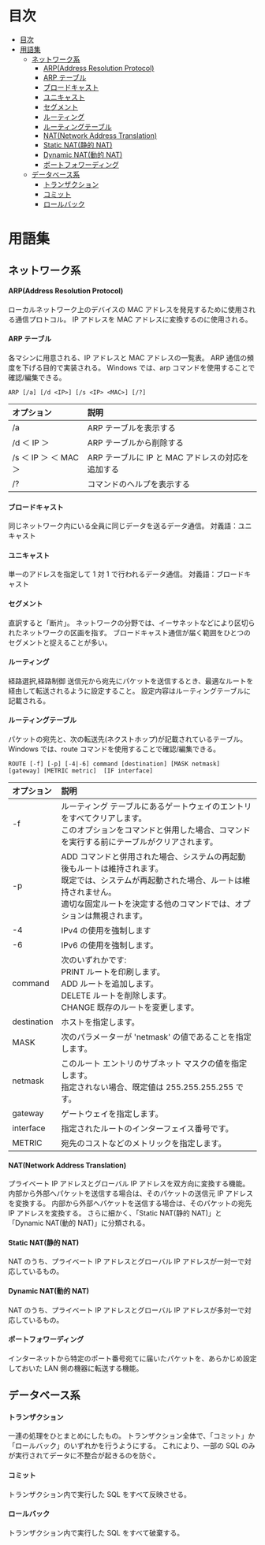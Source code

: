 # 目次

- [目次](#目次)
- [用語集](#用語集)
  - [ネットワーク系](#ネットワーク系)
      - [ARP(Address Resolution Protocol)](#arpaddress-resolution-protocol)
      - [ARP テーブル](#arp-テーブル)
      - [ブロードキャスト](#ブロードキャスト)
      - [ユニキャスト](#ユニキャスト)
      - [セグメント](#セグメント)
      - [ルーティング](#ルーティング)
      - [ルーティングテーブル](#ルーティングテーブル)
      - [NAT(Network Address Translation)](#natnetwork-address-translation)
      - [Static NAT(静的 NAT)](#static-nat静的-nat)
      - [Dynamic NAT(動的 NAT)](#dynamic-nat動的-nat)
      - [ポートフォワーディング](#ポートフォワーディング)
  - [データベース系](#データベース系)
      - [トランザクション](#トランザクション)
      - [コミット](#コミット)
      - [ロールバック](#ロールバック)

# 用語集

## ネットワーク系

#### ARP(Address Resolution Protocol)

ローカルネットワーク上のデバイスの MAC アドレスを発見するために使用される通信プロトコル。
IP アドレスを MAC アドレスに変換するのに使用される。

#### ARP テーブル

各マシンに用意される、IP アドレスと MAC アドレスの一覧表。
ARP 通信の頻度を下げる目的で実装される。
Windows では、arp コマンドを使用することで確認/編集できる。

```
ARP [/a] [/d <IP>] [/s <IP> <MAC>] [/?]
```

| オプション            | 説明                                              |
| :-------------------- | :------------------------------------------------ |
| /a                    | ARP テーブルを表示する                            |
| /d ＜ IP ＞           | ARP テーブルから削除する                          |
| /s ＜ IP ＞ ＜ MAC ＞ | ARP テーブルに IP と MAC アドレスの対応を追加する |
| /?                    | コマンドのヘルプを表示する                        |

#### ブロードキャスト

同じネットワーク内にいる全員に同じデータを送るデータ通信。
対義語：ユニキャスト

#### ユニキャスト

単一のアドレスを指定して 1 対 1 で行われるデータ通信。
対義語：ブロードキャスト

#### セグメント

直訳すると「断片」。
ネットワークの分野では、イーサネットなどにより区切られたネットワークの区画を指す。
ブロードキャスト通信が届く範囲をひとつのセグメントと捉えることが多い。

#### ルーティング

経路選択,経路制御
送信元から宛先にパケットを送信するとき、最適なルートを経由して転送されるように設定すること。
設定内容はルーティングテーブルに記載される。

#### ルーティングテーブル

パケットの宛先と、次の転送先(ネクストホップ)が記載されているテーブル。
Windows では、route コマンドを使用することで確認/編集できる。

```
ROUTE [-f] [-p] [-4|-6] command [destination] [MASK netmask]  [gateway] [METRIC metric]  [IF interface]
```

| オプション  | 説明|
| :---------- | :-- |
| -f          | ルーティング テーブルにあるゲートウェイのエントリをすべてクリアします。<br>このオプションをコマンドと併用した場合、コマンドを実行する前にテーブルがクリアされます。|
| -p          | ADD コマンドと併用された場合、システムの再起動後もルートは維持されます。<br>既定では、システムが再起動された場合、ルートは維持されません。<br>適切な固定ルートを決定する他のコマンドでは、オプションは無視されます。 |
| -4          | IPv4 の使用を強制します|
| -6          | IPv6 の使用を強制します。|
| command     | 次のいずれかです:<br>PRINT ルートを印刷します。<br>ADD ルートを追加します。<br>DELETE ルートを削除します。<br>CHANGE 既存のルートを変更します。|
| destination | ホストを指定します。|
| MASK        | 次のパラメーターが 'netmask' の値であることを指定します。 |
| netmask     | このルート エントリのサブネット マスクの値を指定します。<br>指定されない場合、既定値は 255.255.255.255 です。|
| gateway     | ゲートウェイを指定します。|
| interface   | 指定されたルートのインターフェイス番号です。|
| METRIC      | 宛先のコストなどのメトリックを指定します。|

#### NAT(Network Address Translation)

プライベート IP アドレスとグローバル IP アドレスを双方向に変換する機能。
内部から外部へパケットを送信する場合は、そのパケットの送信元 IP アドレスを変換する。
内部から外部へパケットを送信する場合は、そのパケットの宛先 IP アドレスを変換する。
さらに細かく、「Static NAT(静的 NAT)」と「Dynamic NAT(動的 NAT)」に分類される。

#### Static NAT(静的 NAT)

NAT のうち、プライベート IP アドレスとグローバル IP アドレスが一対一で対応しているもの。

#### Dynamic NAT(動的 NAT)

NAT のうち、プライベート IP アドレスとグローバル IP アドレスが多対一で対応しているもの。

#### ポートフォワーディング

インターネットから特定のポート番号宛てに届いたパケットを、あらかじめ設定しておいた LAN 側の機器に転送する機能。

## データベース系

#### トランザクション

一連の処理をひとまとめにしたもの。
トランザクション全体で、「コミット」か「ロールバック」のいずれかを行うようにする。
これにより、一部の SQL のみが実行されてデータに不整合が起きるのを防ぐ。

#### コミット

トランザクション内で実行した SQL をすべて反映させる。

#### ロールバック

トランザクション内で実行した SQL をすべて破棄する。

